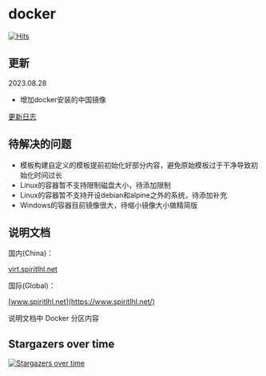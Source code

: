 # docker

[![Hits](https://hits.seeyoufarm.com/api/count/incr/badge.svg?url=https%3A%2F%2Fgithub.com%2FspiritLHLS%2Fdocker&count_bg=%2379C83D&title_bg=%23555555&icon=&icon_color=%23E7E7E7&title=hits&edge_flat=false)](https://hits.seeyoufarm.com)

## 更新

2023.08.28

- 增加docker安装的中国镜像

[更新日志](CHANGELOG.md)

## 待解决的问题

- 模板构建自定义的模板提前初始化好部分内容，避免原始模板过于干净导致初始化时间过长
- Linux的容器暂不支持限制磁盘大小，待添加限制
- Linux的容器暂不支持开设debian和alpine之外的系统，待添加补充
- Windows的容器目前镜像很大，待缩小镜像大小做精简版

## 说明文档

国内(China)：

[virt.spiritlhl.net](https://virt.spiritlhl.net/)

国际(Global)：

[www.spiritlhl.net](https://www.spiritlhl.net/)

说明文档中 Docker 分区内容

## Stargazers over time

[![Stargazers over time](https://starchart.cc/spiritLHLS/docker.svg)](https://starchart.cc/spiritLHLS/docker)

